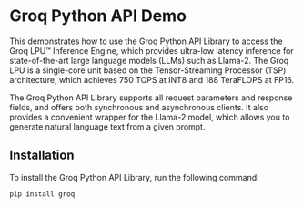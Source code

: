 # Groq Python API Demo

This demonstrates how to use the Groq Python API Library to access the Groq LPU™ Inference Engine, which provides ultra-low latency inference for state-of-the-art large language models (LLMs) such as Llama-2. The Groq LPU is a single-core unit based on the Tensor-Streaming Processor (TSP) architecture, which achieves 750 TOPS at INT8 and 188 TeraFLOPS at FP16.

The Groq Python API Library supports all request parameters and response fields, and offers both synchronous and asynchronous clients. It also provides a convenient wrapper for the Llama-2 model, which allows you to generate natural language text from a given prompt.

## Installation

To install the Groq Python API Library, run the following command:

```bash
pip install groq

```
